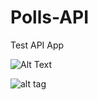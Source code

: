 # Polls-API
Test API App



![Alt Text](http://ringau.com/Ga3an/photo_2016-07-17_14-58-21.jpg)

![alt tag](http://ringau.com/Ga3an/photo_2016-07-17_14-58-18.jpg)



<!--https://drive.google.com/file/d/0B3gfqXegWw0VaHlqbkxjMnlpTmM/view?usp=sharing-->
<!--![Alt Text](http://www.sheawong.com/wp-content/uploads/2013/08/keephatin.gif)-->


<!--https://drive.google.com/file/d/0B3gfqXegWw0Va3JQT25KaXVmdFU/view?usp=sharing-->


